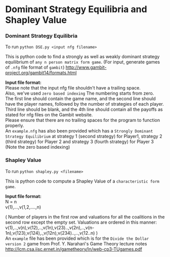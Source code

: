 # Dominant Strategy Equilibria and Shapley Value

### Dominant Strategy Equilibria

To run `python DSE.py <input nfg filename>`  

This is python code to find a strongly as well as weakly dominant strategy equilibrium of `any n person matrix form game`. (For input, generate games of `.nfg` file format of `gambit`) <http://www.gambit-project.org/gambit14/formats.html>  

**Input file format:**  
Please note that the input nfg file shouldn't have a trailing space.  
Also, we've used `zero based indexing` The numbering starts from zero.  
The first line should contain the game name, and the second line should have the player names, followed by the number of strategies of each player.  
Third line should be blank, and the 4th line should contain all the payoffs as stated for nfg files on the Gambit website.  
Please ensure that there are no trailing spaces for the program to function properly.  
An `example.nfg` has also been provided which has a `Strongly Dominant Strategy Equilibrium` at strategy 1 (second strategy) for Player1, strategy 2 (third strategy) for Player 2 and strategy 3 (fourth strategy) for Player 3 (Note the zero based indexing)  

### Shapley Value

To run `python shapley.py <filename>`  

This is python code to compute a Shapley Value of a `characteristic form game`.  

**Input file format:**  
N = n  
v(1),...,v(1,2,….,n)  

( Number of players in the first row and valuations for all the coalitions in the second row except the empty set. Valuations are ordered in this manner: v(1),..,v(n),v(12),..,v(1n),v(23)..,v(2n),..,v(n-1n),v(123),v(124),.,v(12n),v(234)..,..,v(12..n) )  
An `example` file has been provided which is for the `Divide the Dollar version 2` game from Prof. Y. Narahari's Game Theory lecture notes <http://lcm.csa.iisc.ernet.in/gametheory/ln/web-cp3-TUgames.pdf>
